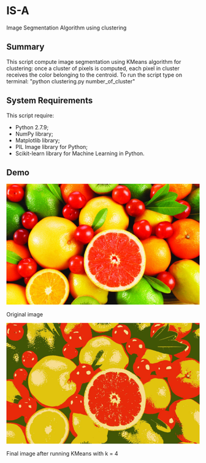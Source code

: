 # IS-A #
Image Segmentation Algorithm using clustering

## Summary ##
This script compute image segmentation using KMeans algorithm for clustering: once a cluster of pixels is computed,
each pixel in cluster receives the color belonging to the centroid.
To run the script type on terminal: "python clustering.py <imagename> number_of_cluster"

## System Requirements ##
This script require:
* Python 2.7.9;
* NumPy library;
* Matplotlib library;
* PIL Image library for Python;
* Scikit-learn library for Machine Learning in Python.

## Demo ##
<div>
    <img src="https://github.com/nicoladileo/IS-A/blob/master/fruit.jpg">
    <p>Original image</p>
</div>
<div>
    <img src="https://github.com/nicoladileo/IS-A/blob/master/cluster_4_fruit.jpg">
    <p>Final image after running KMeans with k = 4</p>
</div>


